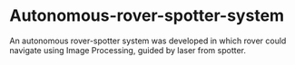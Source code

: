 # Autonomous-rover-spotter-system
An autonomous rover-spotter system was developed in which rover could navigate using Image Processing, guided by laser from spotter.
